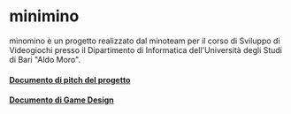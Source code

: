 # minimino
minomino è un progetto realizzato dal minoteam per il corso di Sviluppo di Videogiochi presso il Dipartimento di Informatica dell'Università degli Studi di Bari "Aldo Moro".

#### [Documento di pitch del progetto](docs/Pitch.md)
#### [Documento di Game Design](docs/GameDesignDoc.md)
